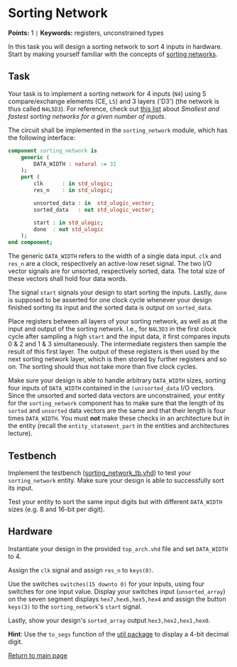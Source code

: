 
# Sorting Network
**Points:** 1 ` | ` **Keywords:** registers, unconstrained types

In this task you will design a sorting network to sort 4 inputs in hardware.
Start by making yourself familiar with the concepts of [sorting networks](https://en.wikipedia.org/wiki/Sorting_network).

## Task

Your task is to implement a sorting network for 4 inputs (`N4`) using 5 compare/exchange elements (CE, `L5`) and 3 layers ('D3') (the network is thus called `N4L5D3`).
For reference, check out [this list](https://bertdobbelaere.github.io/sorting_networks.html) about *Smallest and fastest sorting networks for a given number of inputs*.

The circuit shall be implemented in the `sorting_network` module, which has the following interface:

```vhdl
component sorting_network is
	generic (
		DATA_WIDTH : natural := 32
	);
	port (
		clk      : in std_ulogic;
		res_n    : in std_ulogic;

		unsorted_data : in  std_ulogic_vector;
		sorted_data   : out std_ulogic_vector;

		start : in std_ulogic;
		done  : out std_ulogic
	);
end component;
```

The generic `DATA_WIDTH` refers to the width of a single data input.
`clk` and `res_n` are a clock, respectively an active-low reset signal.
The two I/O vector signals are for unsorted, respectively sorted, data.
The total size of these vectors shall hold four data words.

The signal `start` signals your design to start sorting the inputs.
Lastly, `done` is supposed to be asserted for one clock cycle whenever your design finished sorting its input and the sorted data is output on `sorted_data`.

Place registers between all layers of your sorting network, as well as at the input and output of the sorting network.
I.e., for `N4L3D3` in the first clock cycle after sampling a high `start` and the input data, it first compares inputs 0 & 2 and 1 & 3 simultaneously.
The intermediate registers then sample the result of this first layer.
The output of these registers is then used by the next sorting network layer, which is then stored by further registers and so on.
The sorting should thus not take more than five clock cycles.


Make sure your design is able to handle arbitrary `DATA_WIDTH` sizes, sorting four inputs of `DATA_WIDTH` contained in the `(un)sorted_data` I/O vectors.
Since the unsorted and sorted data vectors are unconstrained, your entity for the `sorting_network` component has to make sure that the length of its `sorted` and `unsorted` data vectors are the same and that their length is four times `DATA_WIDTH`.
You must **not** make these checks in an architecture but in the entity (recall the `entity_statement_part` in the entities and architectures lecture).

## Testbench

Implement the testbench ([sorting_network_tb.vhd](./tb/sorting_network_tb.vhd)) to test your `sorting_network` entity.
Make sure your design is able to successfully sort its input.

Test your entity to sort the same input digits but with different `DATA_WIDTH` sizes (e.g. 8 and 16-bit per digit).

## Hardware

Instantiate your design in the provided `top_arch.vhd` file and set `DATA_WIDTH` to 4.

Assign the `clk` signal and assign `res_n` to `keys(0)`.

Use the switches `switches(15 downto 0)` for your inputs, using four switches for one input value.
Display your switches input (`unsorted_array`) on the seven segment displays `hex7,hex6,hex5,hex4` and assign the button `keys(3)` to the `sorting_network`'s `start` signal.

Lastly, show your design's `sorted_array` output `hex3,hex2,hex1,hex0`.

**Hint**: Use the `to_segs` function of the [util package](../../lib/util/doc.md) to display a 4-bit decimal digit.



[Return to main page](../../readme.md)
